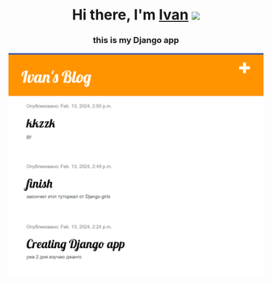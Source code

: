 <h1 align="center">Hi there, I'm <a href="https://t.me/vanyazavr" target="_blank">Ivan</a> 
<img src="https://github.com/blackcater/blackcater/raw/main/images/Hi.gif" height="32"/></h1>
<h3 align="center"> this is my Django app </h3>
<img src="https://github.com/VannyZav/WebServerDjango1_blog/blob/master/%D0%BF%D1%80%D0%B5%D0%B2%D1%8C%D1%8E.png" alt="фото блога">

